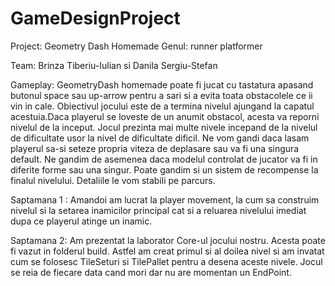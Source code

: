# GameDesignProject
Project: Geometry Dash Homemade
Genul: runner platformer

Team: Brinza Tiberiu-Iulian si Danila Sergiu-Stefan

Gameplay:
GeometryDash homemade poate fi jucat cu tastatura apasand butonul space sau up-arrow pentru a sari si a evita toata obstacolele ce ii vin in cale. Obiectivul jocului este de a termina nivelul ajungand la capatul acestuia.Daca playerul se loveste de un anumit obstacol, acesta va reporni nivelul de la inceput.
Jocul prezinta mai multe nivele incepand de la nivelul de dificultate usor la nivel de dificultate dificil.
Ne vom gandi daca lasam playerul sa-si seteze propria viteza de deplasare sau va fi una singura default.
Ne gandim de asemenea daca modelul controlat de jucator va fi in diferite forme sau una singur.
Poate gandim si un sistem de recompense la finalul nivelului. Detaliile le vom stabili pe parcurs.

Saptamana 1 : Amandoi am lucrat la player movement, la cum sa construim nivelul si la setarea inamicilor principal cat si a reluarea nivelului imediat dupa ce playerul atinge un inamic.


Saptamana 2: Am prezentat la laborator Core-ul jocului nostru. Acesta poate fi vazut in folderul build. Astfel am creat primul si al doilea nivel si am invatat cum se folosesc TileSeturi si TilePallet pentru a desena aceste nivele. Jocul se reia de fiecare data cand mori dar nu are momentan un EndPoint.
